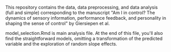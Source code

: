 This repository contains the data, data preprocessing, and data analysis (full and simple) corresponding to the manuscript "Am I in control? The dynamics of sensory information, performance feedback, and personality in shaping the sense of control" by Giersiepen et al.

model_selection.Rmd is main analysis file. At the end of this file, you'll also find the straightforward models, omitting a transformation of the predicted variable and the exploration of random slope effects.
